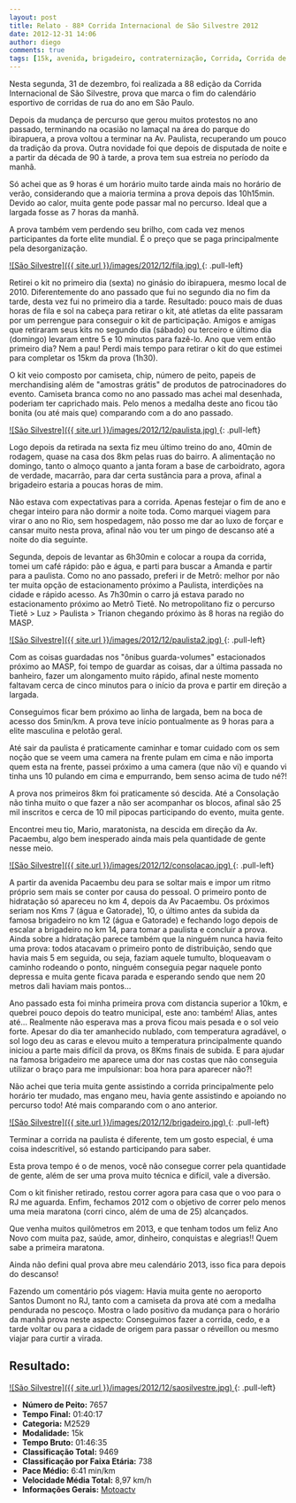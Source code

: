 ```yaml
---
layout: post
title: Relato - 88ª Corrida Internacional de São Silvestre 2012
date: 2012-12-31 14:06
author: diego
comments: true
tags: [15k, avenida, brigadeiro, contraternização, Corrida, Corrida de Rua, festa, paulista, sao silvestre, SP, trianon]
---
```

Nesta segunda, 31 de dezembro, foi realizada a 88 edição da Corrida Internacional de São Silvestre, prova que marca o fim do calendário esportivo de corridas de rua do ano em São Paulo.

Depois da mudança de percurso que gerou muitos protestos no ano passado, terminando na ocasião no lamaçal na área do parque do ibirapuera, a prova voltou a terminar na Av. Paulista, recuperando um pouco da tradição da prova. Outra novidade foi que depois de disputada de noite e a partir da década de 90 à tarde, a prova tem sua estreia no período da manhã.

Só achei que as 9 horas é um horário muito tarde ainda mais no horário de verão, considerando que a maioria termina a prova depois das 10h15min. Devido ao calor, muita gente pode passar mal no percurso. Ideal que a largada fosse as 7 horas da manhã.

A prova também vem perdendo seu brilho, com cada vez menos participantes da forte elite mundial. É o preço que se paga principalmente pela desorganização.

<a href="/images/2012/12/fila.jpg">
![São Silvestre]({{ site.url }}/images/2012/12/fila.jpg)
</a>
{: .pull-left}

Retirei o kit no primeiro dia (sexta) no ginásio do ibirapuera, mesmo local de 2010. Diferentemente do ano passado que fui no segundo dia no fim da tarde, desta vez fui no primeiro dia a tarde. Resultado: pouco mais de duas horas de fila e sol na cabeça para retirar o kit, até atletas da elite passaram por um perrengue para conseguir o kit de participação. Amigos e amigas que retiraram seus kits no segundo dia (sábado) ou terceiro e último dia (domingo) levaram entre 5 e 10 minutos para fazê-lo. Ano que vem então primeiro dia? Nem a pau! Perdi mais tempo para retirar o kit do que estimei para completar os 15km da prova (1h30).

O kit veio composto por camiseta, chip, número de peito, papeis de merchandising além de "amostras grátis" de produtos de patrocinadores do evento. Camiseta branca como no ano passado mas achei mal desenhada, poderiam ter caprichado mais. Pelo menos a medalha deste ano ficou tão bonita (ou até mais que) comparando com a do ano passado.

<a href="/images/2012/12/paulista.jpg">
![São Silvestre]({{ site.url }}/images/2012/12/paulista.jpg)
</a>
{: .pull-left}

Logo depois da retirada na sexta fiz meu último treino do ano, 40min de rodagem, quase na casa dos 8km pelas ruas do bairro. A alimentação no domingo, tanto o almoço quanto a janta foram a base de carboidrato, agora de verdade, macarrão, para dar certa sustância para a prova, afinal a brigadeiro estaria a poucas horas de mim.

Não estava com expectativas para a corrida. Apenas festejar o fim de ano e chegar inteiro para não dormir a noite toda. Como marquei viagem para virar o ano no Rio, sem hospedagem, não posso me dar ao luxo de forçar e cansar muito nesta prova, afinal não vou ter um pingo de descanso até a noite do dia seguinte.

Segunda, depois de levantar as 6h30min e colocar a roupa da corrida, tomei um café rápido: pão e água, e parti para buscar a Amanda e partir para a paulista. Como no ano passado, preferi ir de Metrô: melhor por não ter muita opção de estacionamento próximo a Paulista, interdições na cidade e rápido acesso. As 7h30min o carro já estava parado no estacionamento próximo ao Metrô Tietê. No metropolitano fiz o percurso Tietê > Luz > Paulista > Trianon chegando próximo às 8 horas na região do MASP. 

<a href="/images/2012/12/paulista2.jpg">
![São Silvestre]({{ site.url }}/images/2012/12/paulista2.jpg)
</a>
{: .pull-left}

Com as coisas guardadas nos "ônibus guarda-volumes" estacionados próximo ao MASP, foi tempo de guardar as coisas, dar a última passada no banheiro, fazer um alongamento muito rápido, afinal neste momento faltavam cerca de cinco minutos para o início da prova e partir em direção a largada.

Conseguimos ficar bem próximo ao linha de largada, bem na boca de acesso dos 5min/km. A prova teve início pontualmente as 9 horas para a elite masculina e pelotão geral.

Até sair da paulista é praticamente caminhar e tomar cuidado com os sem noção que se veem uma camera na frente pulam em cima e não importa quem esta na frente, passei próximo a uma camera (que não vi) e quando vi tinha uns 10 pulando em cima e empurrando, bem senso acima de tudo né?!

A prova nos primeiros 8km foi praticamente só descida. Até a Consolação não tinha muito o que fazer a não ser acompanhar os blocos, afinal são 25 mil inscritos e cerca de 10 mil pipocas participando do evento, muita gente. 

Encontrei meu tio, Mario, maratonista, na descida em direção da Av. Pacaembu, algo bem inesperado ainda mais pela quantidade de gente nesse meio.

<a href="/images/2012/12/consolacao.jpg">
![São Silvestre]({{ site.url }}/images/2012/12/consolacao.jpg)
</a>
{: .pull-left}

A partir da avenida Pacaembu deu para se soltar mais e impor um ritmo próprio sem mais se conter por causa do pessoal. O primeiro ponto de hidratação só apareceu no km 4, depois da Av Pacaembu. Os próximos seriam nos Kms 7 (água e Gatorade), 10, o último antes da subida da famosa brigadeiro no km 12 (água e Gatorade) e fechando logo depois de escalar a brigadeiro no km 14, para tomar a paulista e concluir a prova. Ainda sobre a hidratação parece também que la ninguém nunca havia feito uma prova: todos atacavam o primeiro ponto de distribuição, sendo que havia mais 5 em seguida, ou seja, faziam aquele tumulto, bloqueavam o caminho rodeando o ponto, ninguém conseguia pegar naquele ponto depressa e muita gente ficava parada e esperando sendo que nem 20 metros dali haviam mais pontos...

Ano passado esta foi minha primeira prova com distancia superior a 10km, e quebrei pouco depois do teatro municipal, este ano: também! Alias, antes até… Realmente não esperava mas a prova ficou mais pesada e o sol veio forte. Apesar do dia ter  amanhecido nublado, com temperatura agradável, o sol logo deu as caras e elevou muito a temperatura principalmente quando iniciou a parte mais difícil da prova, os 8Kms finais de subida. E para ajudar na famosa brigadeiro me aparece uma dor nas costas que não conseguia utilizar o braço para me impulsionar: boa hora para aparecer não?!

Não achei que teria muita gente assistindo a corrida principalmente pelo horário ter mudado, mas engano meu, havia gente assistindo e apoiando no percurso todo!  Até mais comparando com o ano anterior.

<a href="/images/2012/12/brigadeiro.jpg">
![São Silvestre]({{ site.url }}/images/2012/12/brigadeiro.jpg)
</a>
{: .pull-left}

Terminar a corrida na paulista é diferente, tem um gosto especial, é uma coisa indescritível, só estando participando para saber. 

Esta prova tempo é o de menos, você não consegue correr pela quantidade de gente, além de ser uma prova muito técnica e difícil, vale a diversão.

Com o kit finisher retirado, restou correr agora para casa que o voo para o RJ me aguarda. Enfim, fechamos 2012 com o objetivo de correr pelo menos uma meia maratona (corri cinco, além de uma de 25) alcançados.

Que venha muitos quilômetros em 2013, e que tenham todos um feliz Ano Novo com muita paz, saúde, amor, dinheiro, conquistas e alegrias!! Quem sabe a primeira maratona.

Ainda não defini qual prova abre meu calendário 2013, isso fica para depois do descanso!

Fazendo um comentário pós viagem: Havia muita gente no aeroporto Santos Dumont no RJ, tanto com a camiseta da prova até com a medalha pendurada no pescoço. Mostra o lado positivo da mudança para o horário da manhã prova neste aspecto: Conseguimos fazer a corrida, cedo, e a tarde voltar ou para a cidade de origem para passar o réveillon ou mesmo viajar para curtir a virada.

## Resultado:

<a href="/images/2012/12/saosilvestre_big.jpg">
![São Silvestre]({{ site.url }}/images/2012/12/saosilvestre.jpg)
</a>
{: .pull-left}

* **Número de Peito:** 7657
* **Tempo Final:** 01:40:17
* **Categoria:** M2529
* **Modalidade:** 15k
* **Tempo Bruto:** 01:46:35
* **Classificação Total:** 9469
* **Classificação por Faixa Etária:** 738
* **Pace Médio:** 6:41 min/km
* **Velocidade Média Total:** 8,97 km/h
* **Informações Gerais:** <a href="https://motoactv.com/public/show?workoutActivityId=XVYO2smuSsW52H8nAag74Q%3D%3D&activity=1" target="_blank">Motoactv</a>



